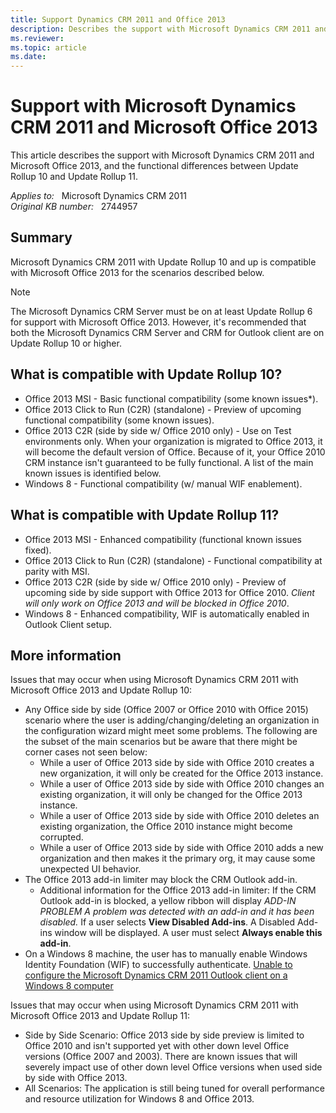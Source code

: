 ```yaml
---
title: Support Dynamics CRM 2011 and Office 2013
description: Describes the support with Microsoft Dynamics CRM 2011 and Microsoft Office 2013, and the functional differences between Update Rollup 10 and Update Rollup 11.
ms.reviewer: 
ms.topic: article
ms.date: 
---
```

# Support with Microsoft Dynamics CRM 2011 and Microsoft Office 2013

This article describes the support with Microsoft Dynamics CRM 2011 and Microsoft Office 2013, and the functional differences between Update Rollup 10 and Update Rollup 11.

_Applies to:_ &nbsp; Microsoft Dynamics CRM 2011  
_Original KB number:_ &nbsp; 2744957

## Summary

Microsoft Dynamics CRM 2011 with Update Rollup 10 and up is compatible with Microsoft Office 2013 for the scenarios described below.

> [!NOTE]
> The Microsoft Dynamics CRM Server must be on at least Update Rollup 6 for support with Microsoft Office 2013. However, it's recommended that both the Microsoft Dynamics CRM Server and CRM for Outlook client are on Update Rollup 10 or higher.

## What is compatible with Update Rollup 10?

- Office 2013 MSI - Basic functional compatibility (some known issues*).
- Office 2013 Click to Run (C2R) (standalone) - Preview of upcoming functional compatibility (some known issues).
- Office 2013 C2R (side by side w/ Office 2010 only) - Use on Test environments only. When your organization is migrated to Office 2013, it will become the default version of Office. Because of it, your Office 2010 CRM instance isn't guaranteed to be fully functional. A list of the main known issues is identified below.
- Windows 8 - Functional compatibility (w/ manual WIF enablement).

## What is compatible with Update Rollup 11?

- Office 2013 MSI - Enhanced compatibility (functional known issues fixed).
- Office 2013 Click to Run (C2R) (standalone) - Functional compatibility at parity with MSI.
- Office 2013 C2R (side by side w/ Office 2010 only) - Preview of upcoming side by side support with Office 2013 for Office 2010. *Client will only work on Office 2013 and will be blocked in Office 2010*.
- Windows 8 - Enhanced compatibility, WIF is automatically enabled in Outlook Client setup.

## More information

Issues that may occur when using Microsoft Dynamics CRM 2011 with Microsoft Office 2013 and Update Rollup 10:

- Any Office side by side (Office 2007 or Office 2010 with Office 2015) scenario where the user is adding/changing/deleting an organization in the configuration wizard might meet some problems. The following are the subset of the main scenarios but be aware that there might be corner cases not seen below:
  - While a user of Office 2013 side by side with Office 2010 creates a new organization, it will only be created for the Office 2013 instance.
  - While a user of Office 2013 side by side with Office 2010 changes an existing organization, it will only be changed for the Office 2013 instance.
  - While a user of Office 2013 side by side with Office 2010 deletes an existing organization, the Office 2010 instance might become corrupted.
  - While a user of Office 2013 side by side with Office 2010 adds a new organization and then makes it the primary org, it may cause some unexpected UI behavior.
- The Office 2013 add-in limiter may block the CRM Outlook add-in.
  - Additional information for the Office 2013 add-in limiter: If the CRM Outlook add-in is blocked, a yellow ribbon will display *ADD-IN PROBLEM A problem was detected with an add-in and it has been disabled.* If a user selects **View Disabled Add-ins**. A Disabled Add-ins window will be displayed. A user must select **Always enable this add-in**.
- On a Windows 8 machine, the user has to manually enable Windows Identity Foundation (WIF) to successfully authenticate. [Unable to configure the Microsoft Dynamics CRM 2011 Outlook client on a Windows 8 computer](https://support.microsoft.com/help/2727137)

Issues that may occur when using Microsoft Dynamics CRM 2011 with Microsoft Office 2013 and Update Rollup 11:

- Side by Side Scenario: Office 2013 side by side preview is limited to Office 2010 and isn't supported yet with other down level Office versions (Office 2007 and 2003). There are known issues that will severely impact use of other down level Office versions when used side by side with Office 2013.
- All Scenarios: The application is still being tuned for overall performance and resource utilization for Windows 8 and Office 2013.
